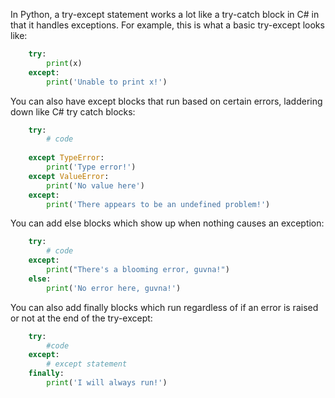 In Python, a try-except statement works a lot like a try-catch block in C# in that it handles exceptions. For example, this is what a basic try-except looks like:

```Python
	try:
		print(x)
	except:
		print('Unable to print x!')
```

You can also have except blocks that run based on certain errors, laddering down like C# try catch blocks:

```Python
	try:
		# code
	
	except TypeError:
		print('Type error!')
	except ValueError:
		print('No value here')
	except:
		print('There appears to be an undefined problem!')
```

You can add else blocks which show up when nothing causes an exception:

```Python
	try:
		# code
	except:
		print("There's a blooming error, guvna!")
	else:
		print('No error here, guvna!')
```

You can also add finally blocks which run regardless of if an error is raised or not at the end of the try-except:

```Python
	try:
		#code
	except:
		# except statement
	finally:
		print('I will always run!')

```

